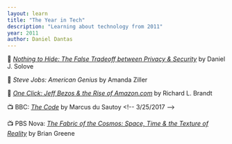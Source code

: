 ```yaml
---
layout: learn
title: "The Year in Tech"
description: "Learning about technology from 2011"
year: 2011
author: Daniel Dantas
---
```


📕 [*Nothing to Hide: The False Tradeoff between Privacy & Security*](https://papers.ssrn.com/sol3/papers.cfm?abstract_id=3976770) by Daniel J. Solove <!-- 11/8/2024 -->

📕 _Steve Jobs: American Genius_ by Amanda Ziller <!-- 2/27/2021 -->

📕 [_One Click: Jeff Bezos & the Rise of Amazon.com_](https://en.wikipedia.org/wiki/One_Click) by Richard L. Brandt <!-- 3/29/2017 -->

📺 BBC: [_The Code_](https://en.wikipedia.org/wiki/The_Code_(British_TV_programme)) by Marcus du Sautoy <!-- 3/25/2017 -->

📺 PBS Nova: _[The Fabric of the Cosmos: Space, Time & the Texture of Reality](https://www.pbs.org/wgbh/nova/series/the-fabric-of-the-cosmos/)_ by Brian Greene <!-- 1/23/2017 -->

